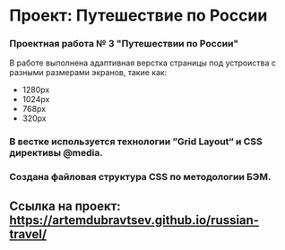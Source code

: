 # Проект: Путешествие по России


### Проектная работа № 3 "Путешествии по России"

В работе выполнена адаптивная верстка страницы под устроиства с разными размерами экранов, такие как:

* 1280px
* 1024px
* 768px
* 320px

### В вестке используется технологии ”Grid Layout“ и CSS директивы @media.
### Создана файловая структура CSS по методологии БЭМ.

## Ссылка на проект: https://artemdubravtsev.github.io/russian-travel/